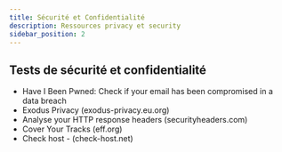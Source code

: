 ```yaml
---
title: Sécurité et Confidentialité
description: Ressources privacy et security
sidebar_position: 2
---
```


## Tests de sécurité et confidentialité

- Have I Been Pwned: Check if your email has been compromised in a data breach
- Exodus Privacy (exodus-privacy.eu.org)
- Analyse your HTTP response headers (securityheaders.com)
- Cover Your Tracks (eff.org)
- Check host - (check-host.net)

